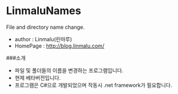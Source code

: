 # LinmaluNames
File and directory name change.

 - author : Linmalu(린마루)
 - HomePage : http://blog.linmalu.com/

###소개
- 파일 및 폴더들의 이름을 변경하는 프로그램입니다.
- 현제 베타버전입니다.
- 프로그램은 C#으로 개발되었으며 작동시 .net framework가 필요합니다.
